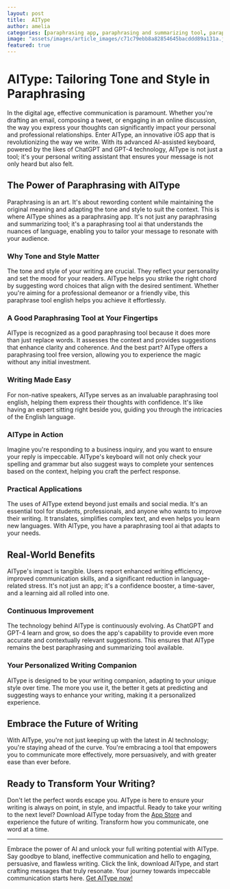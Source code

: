 ```yaml
---
layout: post
title:  AIType
author: amelia
categories: [paraphrasing app, paraphrasing and summarizing tool, paraphrasing tool ai, paraphrase tool english, good paraphrasing tool, paraphrasing tool free, paraphrasing tool english]
image: "assets/images/article_images/c71c79ebb8a82854645bacddd89a131a.jpg"
featured: true
---
```


# AIType: Tailoring Tone and Style in Paraphrasing

In the digital age, effective communication is paramount. Whether you're drafting an email, composing a tweet, or engaging in an online discussion, the way you express your thoughts can significantly impact your personal and professional relationships. Enter AIType, an innovative iOS app that is revolutionizing the way we write. With its advanced AI-assisted keyboard, powered by the likes of ChatGPT and GPT-4 technology, AIType is not just a tool; it's your personal writing assistant that ensures your message is not only heard but also felt.

## The Power of Paraphrasing with AIType

Paraphrasing is an art. It's about rewording content while maintaining the original meaning and adapting the tone and style to suit the context. This is where AIType shines as a paraphrasing app. It's not just any paraphrasing and summarizing tool; it's a paraphrasing tool ai that understands the nuances of language, enabling you to tailor your message to resonate with your audience.

### Why Tone and Style Matter

The tone and style of your writing are crucial. They reflect your personality and set the mood for your readers. AIType helps you strike the right chord by suggesting word choices that align with the desired sentiment. Whether you're aiming for a professional demeanor or a friendly vibe, this paraphrase tool english helps you achieve it effortlessly.

### A Good Paraphrasing Tool at Your Fingertips

AIType is recognized as a good paraphrasing tool because it does more than just replace words. It assesses the context and provides suggestions that enhance clarity and coherence. And the best part? AIType offers a paraphrasing tool free version, allowing you to experience the magic without any initial investment.

### Writing Made Easy

For non-native speakers, AIType serves as an invaluable paraphrasing tool english, helping them express their thoughts with confidence. It's like having an expert sitting right beside you, guiding you through the intricacies of the English language.

### AIType in Action

Imagine you're responding to a business inquiry, and you want to ensure your reply is impeccable. AIType's keyboard will not only check your spelling and grammar but also suggest ways to complete your sentences based on the context, helping you craft the perfect response.

### Practical Applications

The uses of AIType extend beyond just emails and social media. It's an essential tool for students, professionals, and anyone who wants to improve their writing. It translates, simplifies complex text, and even helps you learn new languages. With AIType, you have a paraphrasing tool ai that adapts to your needs.

## Real-World Benefits

AIType's impact is tangible. Users report enhanced writing efficiency, improved communication skills, and a significant reduction in language-related stress. It's not just an app; it's a confidence booster, a time-saver, and a learning aid all rolled into one.

### Continuous Improvement

The technology behind AIType is continuously evolving. As ChatGPT and GPT-4 learn and grow, so does the app's capability to provide even more accurate and contextually relevant suggestions. This ensures that AIType remains the best paraphrasing and summarizing tool available.

### Your Personalized Writing Companion

AIType is designed to be your writing companion, adapting to your unique style over time. The more you use it, the better it gets at predicting and suggesting ways to enhance your writing, making it a personalized experience.

## Embrace the Future of Writing

With AIType, you're not just keeping up with the latest in AI technology; you're staying ahead of the curve. You're embracing a tool that empowers you to communicate more effectively, more persuasively, and with greater ease than ever before.

## Ready to Transform Your Writing?

Don't let the perfect words escape you. AIType is here to ensure your writing is always on point, in style, and impactful. Ready to take your writing to the next level? Download AIType today from the [App Store](https://apps.apple.com/us/app/aitype-grammar-check-keyboard/id6469163944) and experience the future of writing. Transform how you communicate, one word at a time.

---

Embrace the power of AI and unlock your full writing potential with AIType. Say goodbye to bland, ineffective communication and hello to engaging, persuasive, and flawless writing. Click the link, download AIType, and start crafting messages that truly resonate. Your journey towards impeccable communication starts here. [Get AIType now!](https://apps.apple.com/us/app/aitype-grammar-check-keyboard/id6469163944)